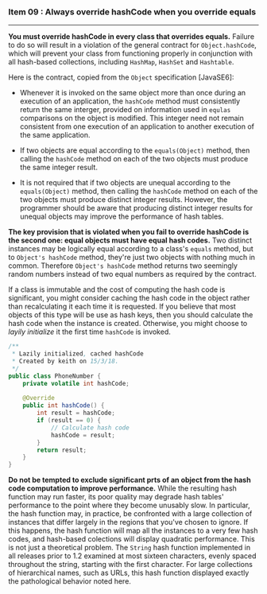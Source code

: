 ### Item 09 : Always override hashCode when you override equals

----------

**You must override hashCode in every class that overrides equals.** Failure to do so will result in a violation of the general contract for `Object.hashCode`, which will prevent your class from functioning properly in conjunction with all hash-based collections, including `HashMap`, `HashSet` and `Hashtable`.

Here is the contract, copied from the `Object` specification [JavaSE6]:

- Whenever it is invoked on the same object more than once during an execution of an application, the `hashCode` method must consistently return the same interger, provided on information used in `equlas` comparisons on the object is modified. This integer need not remain consistent from one execution of an application to another execution of the same application.

- If two objects are equal according to the `equals(Object)` method, then calling the `hashCode` method on each of the two objects must produce the same integer result.

- It is not required that if two objects are unequal according to the `equals(Object)` method, then calling the `hashCode` method on each of the two objects must produce distinct integer results. However, the programmer should be aware that producing distinct integer results for unequal objects may improve the performance of hash tables.

**The key provision that is violated when you fail to override hashCode is the second one: equal objects must have equal hash codes.** Two distinct instances may be logically equal according to a class's `equals` method, but to `Object's hashCode` method, they're just two objects with nothing much in common. Therefore `Object's hashCode` method returns two seemingly random numbers instead of two equal numbers as required by the contract.

If a class is immutable and the cost of computing the hash code is significant, you might consider caching the hash code in the object rather than recalculating it each time it is requested. If you believe that most objects of this type will be use as hash keys, then you should calculate the hash code when the instance is created. Otherwise, you might choose to *layily initialize* it the first time `hashCode` is invoked.

```java
/**
 * Lazily initialized, cached hashCode
 * Created by keith on 15/3/18.
 */
public class PhoneNumber {
    private volatile int hashCode;
    
    @Override
    public int hashCode() {
        int result = hashCode;
        if (result == 0) {
            // Calculate hash code
            hashCode = result;
        }
        return result;
    }
}
```

**Do not be tempted to exclude significant prts of an object from the hash code computation to improve performance.** While the resulting hash function may run faster, its poor quality may degrade hash tables' performance to the point where they become unusably slow. In particular, the hash function may, in practice, be confronted with a large collection of instances that differ largely in the regions that you've chosen to ignore. If this happens, the hash function will map all the instances to a very few hash codes, and hash-based colections will display quadratic performance. This is not just a theoretical problem. The `String` hash function implemented in all releases prior to 1.2 examined at most sixteen characters, evenly spaced throughout the string, starting with the first character. For large collections of hierarchical names, such as URLs, this hash function displayed exactly the pathological behavior noted here.

